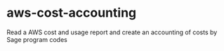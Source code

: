 # aws-cost-accounting
Read a AWS cost and usage report and create an accounting of costs by Sage program codes
